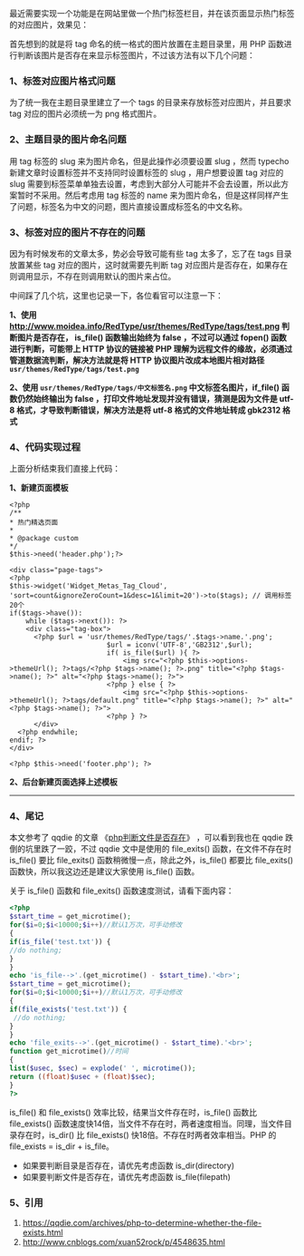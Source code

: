 最近需要实现一个功能是在网站里做一个热门标签栏目，并在该页面显示热门标签的对应图片，效果见：



首先想到的就是将 tag 命名的统一格式的图片放置在主题目录里，用 PHP 函数进行判断该图片是否存在来显示标签图片，不过该方法有以下几个问题：

### 1、标签对应图片格式问题

为了统一我在主题目录里建立了一个 tags 的目录来存放标签对应图片，并且要求 tag 对应的图片必须统一为 png 格式图片。

### 2、主题目录的图片命名问题

用 tag 标签的 slug 来为图片命名，但是此操作必须要设置 slug ，然而 typecho 新建文章时设置标签并不支持同时设置标签的 slug ，用户想要设置 tag 对应的 slug 需要到标签菜单单独去设置，考虑到大部分人可能并不会去设置，所以此方案暂时不采用。然后考虑用 tag 标签的 name 来为图片命名，但是这样同样产生了问题，标签名为中文的问题，图片直接设置成标签名的中文名称。

### 3、标签对应的图片不存在的问题

因为有时候发布的文章太多，势必会导致可能有些 tag 太多了，忘了在 tags 目录放置某些 tag 对应的图片，这时就需要先判断 tag 对应图片是否存在，如果存在则调用显示，不存在则调用默认的图片来占位。

中间踩了几个坑，这里也记录一下，各位看官可以注意一下：

**1、使用 http://www.moidea.info/RedType/usr/themes/RedType/tags/test.png  判断图片是否存在， is_file() 函数输出始终为 false ，不过可以通过 fopen() 函数进行判断，可能带上 HTTP 协议的链接被 PHP 理解为远程文件的缘故，必须通过管道数据流判断，解决方法就是将 HTTP 协议图片改成本地图片相对路径 `usr/themes/RedType/tags/test.png`**

**2、使用 `usr/themes/RedType/tags/中文标签名.png` 中文标签名图片，if_file() 函数仍然始终输出为 false ，打印文件地址发现并没有错误，猜测是因为文件是 utf-8 格式，才导致判断错误，解决方法是将 utf-8 格式的文件地址转成 gbk2312 格式**

### 4、代码实现过程

上面分析结束我们直接上代码：

**1、新建页面模板**

```php+HTML
<?php
/**
* 热门精选页面
*
* @package custom
*/
$this->need('header.php');?>

<div class="page-tags">
<?php
$this->widget('Widget_Metas_Tag_Cloud', 'sort=count&ignoreZeroCount=1&desc=1&limit=20')->to($tags); // 调用标签20个
if($tags->have()):
	while ($tags->next()): ?>
	<div class="tag-box">
      <?php $url = 'usr/themes/RedType/tags/'.$tags->name.'.png';
						$url = iconv('UTF-8','GB2312',$url);
						if( is_file($url) ){ ?>
							<img src="<?php $this->options->themeUrl(); ?>tags/<?php $tags->name(); ?>.png" title="<?php $tags->name(); ?>" alt="<?php $tags->name(); ?>">
						<?php } else { ?>
							<img src="<?php $this->options->themeUrl(); ?>tags/default.png" title="<?php $tags->name(); ?>" alt="<?php $tags->name(); ?>">
						<?php } ?>
      </div>
  <?php endwhile; 
endif; ?>    
</div>

<?php $this->need('footer.php'); ?>  
```

**2、后台新建页面选择上述模板**

----

### 4、尾记

本文参考了 qqdie 的文章 《[php判断文件是否存在](https://qqdie.com/archives/php-to-determine-whether-the-file-exists.html)》 ，可以看到我也在 qqdie 跌倒的坑里跌了一跤，不过 qqdie 文中是使用的 file_exits() 函数，在文件不存在时 is_file() 要比 file_exits() 函数稍微慢一点，除此之外，is_file() 都要比 file_exits() 函数快，所以我这边还是建议大家使用 is_file() 函数。

关于 is_file() 函数和 file_exits() 函数速度测试，请看下面内容：

```php
<?php
$start_time = get_microtime();
for($i=0;$i<10000;$i++)//默认1万次，可手动修改
{
if(is_file('test.txt')) {
//do nothing;
}
}
echo 'is_file-->'.(get_microtime() - $start_time).'<br>';
$start_time = get_microtime();
for($i=0;$i<10000;$i++)//默认1万次，可手动修改
{
if(file_exists('test.txt')) {
 //do nothing;
}
}
echo 'file_exits-->'.(get_microtime() - $start_time).'<br>';
function get_microtime()//时间
{
list($usec, $sec) = explode(' ', microtime());
return ((float)$usec + (float)$sec);
}
?>
```

is_file() 和 file_exists() 效率比较，结果当文件存在时，is_file() 函数比 file_exists() 函数速度快14倍，当文件不存在时，两者速度相当。同理，当文件目录存在时，is_dir() 比 file_exists() 快18倍。不存在时两者效率相当。PHP 的 file_exists = is_dir + is_file。

* 如果要判断目录是否存在，请优先考虑函数 is_dir(directory)
* 如果要判断文件是否存在，请优先考虑函数 is_file(filepath)

### 5、引用

1. https://qqdie.com/archives/php-to-determine-whether-the-file-exists.html
2. http://www.cnblogs.com/xuan52rock/p/4548635.html

